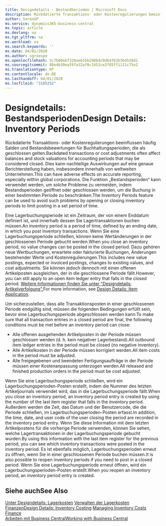 ```yaml
---
title: Designdetails - Bestandberioden | Microsoft Docs
description: Rückdatierte Transaktions- oder Kostenregulierungen beeinflussen häufig Salden und Bestandsbewertungen für Buchhaltungsperioden, die als geschlossen gelten. Dies kann nachteilige Auswirkungen auf eine genaue Berichterstellung haben, insbesondere innerhalb von weltweiten Unternehmen. Die Funktion „Bestandsperioden“ kann verwendet werden, um solche Probleme zu vermeiden, indem Bestandsperioden geöffnet oder geschlossen werden, um die Buchung in einer bestimmten Periode zu beschränken.
author: SorenGP
ms.service: dynamics365-business-central
ms.topic: article
ms.devlang: na
ms.tgt_pltfrm: na
ms.workload: na
ms.search.keywords: ''
ms.date: 04/01/2020
ms.author: sgroespe
ms.openlocfilehash: 3c7b00ebf328ae61bb298b4c9d64762b3bd528d1
ms.sourcegitcommit: 88e4b30eaf6fa32af0c1452ce2f85ff1111c75e2
ms.translationtype: HT
ms.contentlocale: de-DE
ms.lasthandoff: 04/01/2020
ms.locfileid: "3185252"
---
```

# <a name="design-details-inventory-periods"></a><span data-ttu-id="b1407-105">Designdetails: Bestandsperioden</span><span class="sxs-lookup"><span data-stu-id="b1407-105">Design Details: Inventory Periods</span></span>
<span data-ttu-id="b1407-106">Rückdatierte Transaktions- oder Kostenregulierungen beeinflussen häufig Salden und Bestandsbewertungen für Buchhaltungsperioden, die als geschlossen gelten.</span><span class="sxs-lookup"><span data-stu-id="b1407-106">Backdated transactions or cost adjustments often affect balances and stock valuations for accounting periods that may be considered closed.</span></span> <span data-ttu-id="b1407-107">Dies kann nachteilige Auswirkungen auf eine genaue Berichterstellung haben, insbesondere innerhalb von weltweiten Unternehmen.</span><span class="sxs-lookup"><span data-stu-id="b1407-107">This can have adverse effects on accurate reporting, especially within global corporations.</span></span> <span data-ttu-id="b1407-108">Die Funktion „Bestandsperioden“ kann verwendet werden, um solche Probleme zu vermeiden, indem Bestandsperioden geöffnet oder geschlossen werden, um die Buchung in einer bestimmten Periode zu beschränken.</span><span class="sxs-lookup"><span data-stu-id="b1407-108">The Inventory Periods feature can be used to avoid such problems by opening or closing inventory periods to limit posting in a set period of time.</span></span>  

 <span data-ttu-id="b1407-109">Eine Lagerbuchungsperiode ist ein Zeitraum, der von einem Enddatum definiert ist, und innerhalb dessen Sie Lagertransaktionen buchen müssen.</span><span class="sxs-lookup"><span data-stu-id="b1407-109">An inventory period is a period of time, defined by an ending date, in which you post inventory transactions.</span></span> <span data-ttu-id="b1407-110">Wenn Sie eine Lagerbuchungsperiode schließen, können keine Wertänderungen in der geschlossenen Periode gebucht werden.</span><span class="sxs-lookup"><span data-stu-id="b1407-110">When you close an inventory period, no value changes can be posted in the closed period.</span></span> <span data-ttu-id="b1407-111">Dazu gehören neue Wertbuchungen, erwartete oder fakturierte Buchungen, Änderungen bestehender Werte und Kostenregulierungen.</span><span class="sxs-lookup"><span data-stu-id="b1407-111">This includes new value postings, expected or invoiced postings, changes to existing values, and cost adjustments.</span></span> <span data-ttu-id="b1407-112">Sie können jedoch dennoch mit einen offenen Artikelposten ausgleichen, der in die geschlossene Periode fällt.</span><span class="sxs-lookup"><span data-stu-id="b1407-112">However, you can still apply to an open item ledger entry that falls in the closed period.</span></span> <span data-ttu-id="b1407-113">[Weitere Informationen finden Sie unter "Designdetails: Artikelverfolgung".](design-details-item-application.md)</span><span class="sxs-lookup"><span data-stu-id="b1407-113">For more information, see [Design Details: Item Application](design-details-item-application.md).</span></span>  

 <span data-ttu-id="b1407-114">Um sicherzustellen, dass alle Transaktionsposten in einer geschlossenen Periode endgültig sind, müssen die folgenden Bedingungen erfüllt sein, bevor eine Lagerbuchungsperiode abgeschlossen werden kann:</span><span class="sxs-lookup"><span data-stu-id="b1407-114">To make sure that all transaction entries in a closed period are final, the following conditions must be met before an inventory period can close:</span></span>  

-   <span data-ttu-id="b1407-115">Alle offenen ausgehenden Artikelposten in der Periode müssen geschlossen werden (d. h. kein negativer Lagerbestand).</span><span class="sxs-lookup"><span data-stu-id="b1407-115">All outbound item ledger entries in the period must be closed (no negative inventory).</span></span>  
-   <span data-ttu-id="b1407-116">Alle Artikelkosten in der Periode müssen korrigiert werden.</span><span class="sxs-lookup"><span data-stu-id="b1407-116">All item costs in the period must be adjusted.</span></span>  
-   <span data-ttu-id="b1407-117">Alle freigegebenen und beendeten Fertigungsaufträge in der Periode müssen einer Kostenanpassung unterzogen werden.</span><span class="sxs-lookup"><span data-stu-id="b1407-117">All released and finished production orders in the period must be cost adjusted.</span></span>  

 <span data-ttu-id="b1407-118">Wenn Sie eine Lagerbuchungsperiode schließen, wird ein Lagerbuchungsperioden-Posten erstellt, indem die Nummer des letzten Artikeljournals verwendet wird, das in die Lagerbuchungsperiode fällt.</span><span class="sxs-lookup"><span data-stu-id="b1407-118">When you close an inventory period, an inventory period entry is created by using the number of the last item register that falls in the inventory period.</span></span> <span data-ttu-id="b1407-119">Außerdem werden die Zeit, das Datum und der Benutzercode, die die Periode schließen, im Lagerbuchungsperioden-Posten erfasst.</span><span class="sxs-lookup"><span data-stu-id="b1407-119">In addition, the time, date, and user code of the user closing the period are recorded in the inventory period entry.</span></span> <span data-ttu-id="b1407-120">Wenn Sie diese Information mit dem letzten Artikelpostens für die vorherige Periode verwenden, können Sie sehen, welche Lagertransaktionen in der Lagerbuchungsperiode gebucht wurden.</span><span class="sxs-lookup"><span data-stu-id="b1407-120">By using this information with the last item register for the previous period, you can see which inventory transactions were posted in the inventory period.</span></span> <span data-ttu-id="b1407-121">Es ist ebenfalls möglich, Lagerbuchungsperioden erneut zu öffnen, wenn Sie in einer geschlossenen Periode buchen müssen.</span><span class="sxs-lookup"><span data-stu-id="b1407-121">It is also possible to reopen inventory periods if you need to post in a closed period.</span></span> <span data-ttu-id="b1407-122">Wenn Sie eine Lagerbuchungsperiode erneut öffnen, wird ein Lagerbuchungsperioden-Posten erstellt.</span><span class="sxs-lookup"><span data-stu-id="b1407-122">When you reopen an inventory period, an inventory period entry is created.</span></span>  

## <a name="see-also"></a><span data-ttu-id="b1407-123">Siehe auch</span><span class="sxs-lookup"><span data-stu-id="b1407-123">See Also</span></span>  
 <span data-ttu-id="b1407-124">[Unter Designdetails: Lagerkosten](design-details-inventory-costing.md) [Verwalten der Lagerkosten](finance-manage-inventory-costs.md) [Finanzen](finance.md)</span><span class="sxs-lookup"><span data-stu-id="b1407-124">[Design Details: Inventory Costing](design-details-inventory-costing.md) [Managing Inventory Costs](finance-manage-inventory-costs.md) [Finance](finance.md)</span></span>  
 [<span data-ttu-id="b1407-125">Arbeiten mit  Business Central</span><span class="sxs-lookup"><span data-stu-id="b1407-125">Working with Business Central</span></span>](ui-work-product.md)
